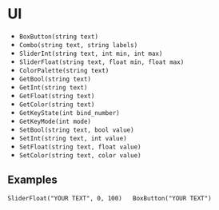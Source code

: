 # UI

* `BoxButton(string text)`
* `Combo(string text, string labels)`
* `SliderInt(string text, int min, int max)`
* `SliderFloat(string text, float min, float max)`
* `ColorPalette(string text)`
* `GetBool(string text)`
* `GetInt(string text)`
* `GetFloat(string text)`
* `GetColor(string text)`
* `GetKeyState(int bind_number)`
* `GetKeyMode(int mode)`
* `SetBool(string text, bool value)`
* `SetInt(string text, int value)`
* `SetFloat(string text, float value)`
* `SetColor(string text, color value)`

## Examples

`SliderFloat("YOUR TEXT", 0, 100)  
BoxButton("YOUR TEXT")`

